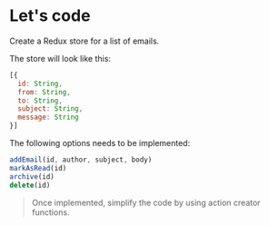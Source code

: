 # Let's code

Create a Redux store for a list of emails.

The store will look like this:

```js
[{
  id: String,
  from: String,
  to: String,
  subject: String,
  message: String
}]
```

The following options needs to be implemented:

```js
addEmail(id, author, subject, body)
markAsRead(id)
archive(id)
delete(id)
```

>
> Once implemented, simplify the code by using action creator functions.
